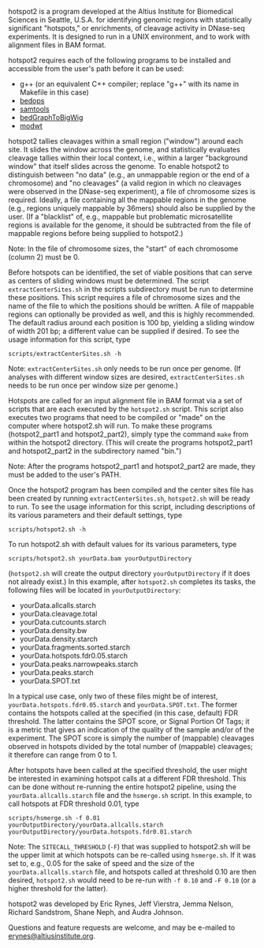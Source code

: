 hotspot2 is a program developed at the Altius Institute for Biomedical Sciences in Seattle, U.S.A.
for identifying genomic regions with statistically significant "hotspots," or enrichments,
of cleavage activity in DNase-seq experiments.  It is designed to run in a UNIX environment,
and to work with alignment files in BAM format.

hotspot2 requires each of the following programs to be installed and accessible from the user's path
before it can be used:
* g++ (or an equivalent C++ compiler; replace "g++" with its name in Makefile in this case)
* [bedops](https://github.com/bedops/bedops)
* [samtools](https://github.com/samtools)
* [bedGraphToBigWig](https://github.com/ENCODE-DCC/kentUtils)
* [modwt](https://github.com/StamLab/modwt)

hotspot2 tallies cleavages within a small region ("window") around each site.  It slides the window
across the genome, and statistically evaluates cleavage tallies within their local context, i.e.,
within a larger "background window" that itself slides across the genome.  To enable hotspot2
to distinguish between "no data" (e.g., an unmappable region or the end of a chromosome) and
"no cleavages" (a valid region in which no cleavages were observed in the DNase-seq experiment),
a file of chromosome sizes is required.  Ideally, a file containing all the mappable regions
in the genome (e.g., regions uniquely mappable by 36mers) should also be supplied by the user.
(If a "blacklist" of, e.g., mappable but problematic microsatellite regions is available
for the genome, it should be subtracted from the file of mappable regions before being supplied
to hotspot2.)

Note:  In the file of chromosome sizes, the "start" of each chromosome (column 2) must be 0.

Before hotspots can be identified, the set of viable positions that can serve as centers of
sliding windows must be determined.  The script `extractCenterSites.sh` in the scripts subdirectory
must be run to determine these positions.  This script requires a file of chromosome sizes
and the name of the file to which the positions should be written.  A file of mappable regions
can optionally be provided as well, and this is highly recommended.  The default radius around
each position is 100 bp, yielding a sliding window of width 201 bp; a different value can be
supplied if desired.  To see the usage information for this script, type

    scripts/extractCenterSites.sh -h

Note:  `extractCenterSites.sh` only needs to be run once per genome.  (If analyses with different
window sizes are desired, `extractCenterSites.sh` needs to be run once per window size per genome.)

Hotspots are called for an input alignment file in BAM format via a set of scripts that are
each executed by the `hotspot2.sh` script.  This script also executes two programs that need to
be compiled or "made" on the computer where hotspot2.sh will run.  To make these programs
(hotspot2_part1 and hotspot2_part2), simply type the command `make` from within the hotspot2 directory.
(This will create the programs hotspot2_part1 and hotspot2_part2 in the subdirectory named "bin.")

Note:  After the programs hotspot2_part1 and hotspot2_part2 are made, they must be added to the user's PATH.

Once the hotspot2 program has been compiled and the center sites file has been created
by running `extractCenterSites.sh`, `hotspot2.sh` will be ready to run.  To see the usage information
for this script, including descriptions of its various parameters and their default settings, type

    scripts/hotspot2.sh -h

To run hotspot2.sh with default values for its various parameters, type

    scripts/hotspot2.sh yourData.bam yourOutputDirectory

(`hotspot2.sh` will create the output directory `yourOutputDirectory` if it does not already exist.)
In this example, after `hotspot2.sh` completes its tasks, the following files will be located
in `yourOutputDirectory`:

* yourData.allcalls.starch
* yourData.cleavage.total
* yourData.cutcounts.starch
* yourData.density.bw
* yourData.density.starch
* yourData.fragments.sorted.starch
* yourData.hotspots.fdr0.05.starch
* yourData.peaks.narrowpeaks.starch
* yourData.peaks.starch
* yourData.SPOT.txt

In a typical use case, only two of these files might be of interest, `yourData.hotspots.fdr0.05.starch`
and `yourData.SPOT.txt`.  The former contains the hotspots called at the specified (in this case, default)
FDR threshold.  The latter contains the SPOT score, or Signal Portion Of Tags; it is a metric that
gives an indication of the quality of the sample and/or of the experiment.  The SPOT score is simply
the number of (mappable) cleavages observed in hotspots divided by the total number of (mappable) cleavages;
it therefore can range from 0 to 1.

After hotspots have been called at the specified threshold, the user might be interested in examining
hotspot calls at a different FDR threshold.  This can be done without re-running the entire hotspot2
pipeline, using the `yourData.allcalls.starch` file and the `hsmerge.sh` script.  In this example, to call
hotspots at FDR threshold 0.01, type

    scripts/hsmerge.sh -f 0.01 yourOutputDirectory/yourData.allcalls.starch yourOutputDirectory/yourData.hotspots.fdr0.01.starch

Note:  The `SITECALL_THRESHOLD` (`-F`) that was supplied to hotspot2.sh will be the upper limit at which
hotspots can be re-called using `hsmerge.sh`.  If it was set to, e.g., 0.05 for the sake of speed and
the size of the `yourData.allcalls.starch` file, and hotspots called at threshold 0.10 are then desired,
`hotspot2.sh` would need to be re-run with `-f 0.10` and `-F 0.10` (or a higher threshold for the latter).

hotspot2 was developed by Eric Rynes, Jeff Vierstra, Jemma Nelson, Richard Sandstrom, Shane Neph,
and Audra Johnson.

Questions and feature requests are welcome, and may be e-mailed to erynes@altiusinstitute.org.

